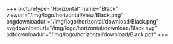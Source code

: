 +++
picturetype="Horizontal"
name="Black"
viewurl="/img/logo/horizontal/view/Black.png"
pngdownloadurl="/img/logo/horizontal/download/Black.png"
svgdownloadurl="/img/logo/horizontal/download/Black.svg"
pdfdownloadurl="/img/logo/horizontal/download/Black.pdf"
+++